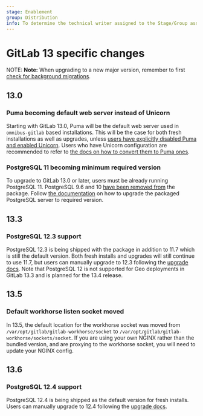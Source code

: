 ```yaml
---
stage: Enablement
group: Distribution
info: To determine the technical writer assigned to the Stage/Group associated with this page, see https://about.gitlab.com/handbook/engineering/ux/technical-writing/#designated-technical-writers
---
```


# GitLab 13 specific changes

NOTE: **Note:**
When upgrading to a new major version, remember to first [check for background migrations](https://docs.gitlab.com/ee/update/README.html#checking-for-background-migrations-before-upgrading).

## 13.0

### Puma becoming default web server instead of Unicorn

Starting with GitLab 13.0, Puma will be the default web server used in
`omnibus-gitlab` based installations. This will be the case for both fresh
installations as well as upgrades, unless [users have explicitly disabled Puma
and enabled Unicorn](../settings/unicorn.md#enabling-unicorn). Users who have
Unicorn configuration are recommended to refer to [the docs on how to convert them to Puma ones](../settings/puma.md#converting-unicorn-settings-to-puma).

### PostgreSQL 11 becoming minimum required version

To upgrade to GitLab 13.0 or later, users must be already running PostgreSQL 11.
PostgreSQL 9.6 and 10 [have been removed from](https://gitlab.com/gitlab-org/omnibus-gitlab/-/merge_requests/4186)
the package. Follow [the documentation](../settings/database.md#upgrade-packaged-postgresql-server)
on how to upgrade the packaged PostgreSQL server to required version.

## 13.3

### PostgreSQL 12.3 support

PostgreSQL 12.3 is being shipped with the package in addition to 11.7 which is still the default version.
Both fresh installs and upgrades will still continue to use 11.7, but users can manually upgrade to 12.3 following the
[upgrade docs](../settings/database.md#upgrade-packaged-postgresql-server). Note that PostgreSQL 12 is not supported
for Geo deployments in GitLab 13.3 and is planned for the 13.4 release.

## 13.5

### Default workhorse listen socket moved

In 13.5, the default location for the workhorse socket was moved from `/var/opt/gitlab/gitlab-workhorse/socket`
to `/var/opt/gitlab/gitlab-workhorse/sockets/socket`. If you are using your own NGINX rather than the bundled version,
and are proxying to the workhorse socket, you will need to update your NGINX config.

## 13.6

### PostgreSQL 12.4 support

PostgreSQL 12.4 is being shipped as the default version for fresh installs.
Users can manually upgrade to 12.4 following the  [upgrade docs](../settings/database.md#gitlab-133-and-later).
